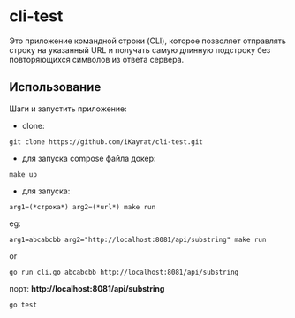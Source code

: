 # cli-test

Это приложение командной строки (CLI), 
которое позволяет отправлять строку на
указанный URL и получать самую длинную 
подстроку без повторяющихся символов из ответа сервера.

## Использование
Шаги и запустить приложение:
- clone:
```
git clone https://github.com/iKayrat/cli-test.git
```
- для запуска compose файла докер:
```
make up
```
- для запуска:
```
arg1=(*строка*) arg2=(*url*) make run
```
eg:
```
arg1=abcabcbb arg2="http://localhost:8081/api/substring" make run
```
or
```
go run cli.go abcabcbb http://localhost:8081/api/substring
```
порт:
**http://localhost:8081/api/substring**

```
go test
```
